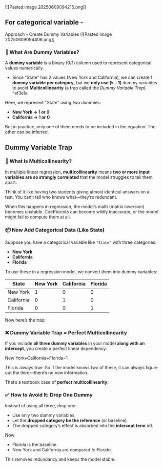 ![[Pasted image 20250609094216.png]]

## For categorical variable -
Approach - Create Dummy Variables ![[Pasted image 20250609094406.png]]
### 🧩 What Are Dummy Variables?

A **dummy variable** is a binary (0/1) column used to represent categorical values numerically.

- Since "State" has 2 values (New York and California), we can create **1 dummy variable per category**, but we **only use (k – 1)** dummy variables to avoid **Multicollinearity** (a trap called the _Dummy Variable Trap_). ^ef3e1a

Here, we represent "State" using two dummies:
- **New York → 1 or 0**
- **California → 1 or 0**

But in practice, only one of them needs to be included in the equation. The other can be inferred.

## Dummy Variable Trap
### 🧠 What Is Multicollinearity?

In multiple linear regression, **multicollinearity** means **two or more input variables are so strongly correlated** that the model struggles to tell them apart.

Think of it like having two students giving almost identical answers on a test. You can’t tell who knows what—they’re redundant.

When this happens in regression, the model’s math (matrix inversion) becomes unstable. Coefficients can become wildly inaccurate, or the model might fail to compute them at all.
### 📦 Now Add Categorical Data (Like State)

Suppose you have a categorical variable like `"State"` with three categories:
- **New York**
- **California**
- **Florida**

To use these in a regression model, we convert them into dummy variables:

| State      | New York | California | Florida |
| ---------- | -------- | ---------- | ------- |
| New York   | 1        | 0          | 0       |
| California | 0        | 1          | 0       |
| Florida    | 0        | 0          | 1       |

Now here’s the trap:
### ❌ Dummy Variable Trap = Perfect Multicollinearity

If you include **all three dummy variables** in your model **along with an intercept**, you create a perfect linear dependency:

New York+California+Florida=1

This is always true. So if the model knows two of these, it can always figure out the third—there’s no new information.

That’s a textbook case of **perfect multicollinearity**.

### ✅ How to Avoid It: Drop One Dummy

Instead of using all three, drop one:
- Use only two dummy variables.
- Let the **dropped category be the reference** (or baseline).
- The dropped category’s effect is absorbed into the **intercept term** b0.

Now:
- Florida is the baseline.
- New York and California are compared _to Florida_.

This removes redundancy and keeps the model stable.